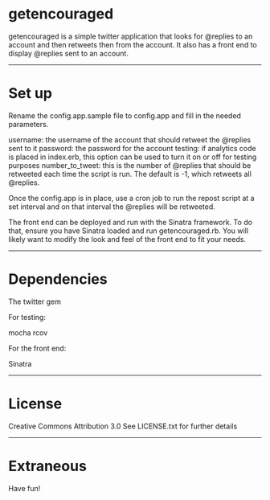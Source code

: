 # getencouraged

getencouraged is a simple twitter application that looks for @replies to an account and then retweets then from the account.  It also has a front end to display @replies sent to an account.

***

# Set up

Rename the config.app.sample file to config.app and fill in the needed parameters.

username: the username of the account that should retweet the @replies sent to it
password: the password for the account
testing: if analytics code is placed in index.erb, this option can be used to turn it on or off for testing purposes
number_to_tweet: this is the number of @replies that should be retweeted each time the script is run.  The default is -1, which retweets all @replies.

Once the config.app is in place, use a cron job to run the repost script at a set interval and on that interval the @replies will be retweeted.

The front end can be deployed and run with the Sinatra framework.  To do that, ensure you have Sinatra loaded and run getencouraged.rb.  You will likely want to modify the look and feel of the front end to fit your needs.

***

# Dependencies

The twitter gem

For testing:

mocha
rcov


For the front end:

Sinatra

***

# License

Creative Commons Attribution 3.0
See LICENSE.txt for further details

***

# Extraneous

Have fun!